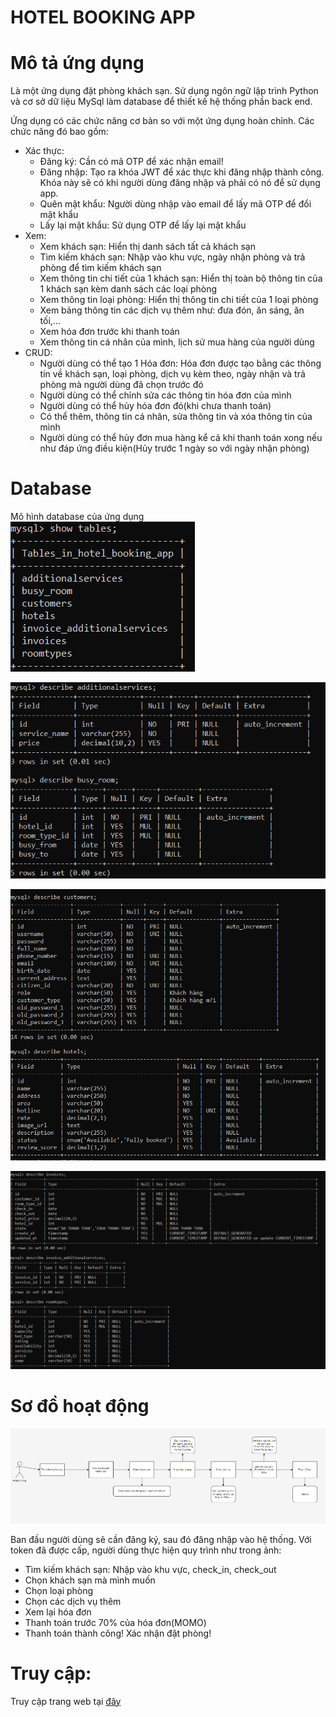 # HOTEL BOOKING APP
# Mô tả ứng dụng
Là một ứng dụng đặt phòng khách sạn. Sử dụng ngôn ngữ lập trình Python và cơ sở dữ liệu MySql làm database để thiết kế hệ thống phần back end.

Ứng dụng có các chức năng cơ bản so với một ứng dụng hoàn chỉnh. Các chức năng đó bao gồm:
- Xác thực: 
  - Đăng ký: Cần có mã OTP để xác nhận email!
  - Đăng nhập: Tạo ra khóa JWT để xác thực khi đăng nhập thành công. Khóa này sẽ có khi người dùng đăng nhập và phải có nó để sử dụng app.
  - Quên mật khẩu: Người dùng nhập vào email để lấy mã OTP để đổi mật khẩu
  - Lấy lại mật khẩu: Sử dụng OTP để lấy lại mật khẩu
- Xem:
  - Xem khách sạn: Hiển thị danh sách tất cả khách sạn
  - Tìm kiếm khách sạn: Nhập vào khu vực, ngày nhận phòng và trả phòng để tìm kiếm khách sạn
  - Xem thông tin chi tiết của 1 khách sạn: Hiển thị toàn bộ thông tin của 1 khách sạn kèm danh sách các loại phòng
  - Xem thông tin loại phòng: Hiển thị thông tin chi tiết của 1 loại phòng
  - Xem bảng thông tin các dịch vụ thêm như: đưa đón, ăn sáng, ăn tối,...
  - Xem hóa đơn trước khi thanh toán
  - Xem thông tin cá nhân của mình, lịch sử mua hàng của người dùng
- CRUD:
  - Người dùng có thể tạo 1 Hóa đơn: Hóa đơn được tạo bằng các thông tin về khách sạn, loại phòng, dịch vụ kèm theo, ngày nhận và trả phòng mà người dùng đã chọn trước đó
  - Người dùng có thể chỉnh sửa các thông tin hóa đơn của mình
  - Người dùng có thể hủy hóa đơn đó(khi chưa thanh toán)
  - Có thể thêm, thông tin cá nhân, sửa thông tin và xóa thông tin của mình
  - Người dùng có thể hủy đơn mua hàng kể cả khi thanh toán xong nếu như đáp ứng điều kiện(Hủy trước 1 ngày so với ngày nhận phòng)

# Database
Mô hình database của ứng dụng
![](/Anh/Screenshot_1029.png)

![](/Anh/Screenshot_1030.png)

![](/Anh/Screenshot_1031.png)

![](/Anh/Screenshot_1032.png)

# Sơ đồ hoạt động
![](/Anh/Screenshot_1033.png)

Ban đầu người dùng sẽ cần đăng ký, sau đó đăng nhập vào hệ thống. Với token đã được cấp, người dùng thực hiện quy trình như trong ảnh:
- Tìm kiếm khách sạn: Nhập vào khu vực, check_in, check_out
- Chọn khách sạn mà mình muốn
- Chọn loại phòng
- Chọn các dịch vụ thêm
- Xem lại hóa đơn
- Thanh toán trước 70% của hóa đơn(MOMO)
- Thanh toán thành công! Xác nhận đặt phòng!

# Truy cập:
Truy cập trang web tại [đây](https://ducmanhsuncloud.click/)